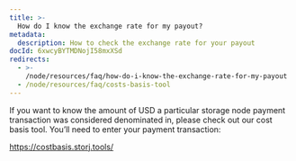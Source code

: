 ```yaml
---
title: >-
  How do I know the exchange rate for my payout?
metadata:
  description: How to check the exchange rate for your payout
docId: 6xwcyBYTMDNojI58mxXSd
redirects:
  - >-
    /node/resources/faq/how-do-i-know-the-exchange-rate-for-my-payout
  - /node/resources/faq/costs-basis-tool
---
```


If you want to know the amount of USD a particular storage node payment transaction was considered denominated in, please check out our cost basis tool. You’ll need to enter your payment transaction:

https://costbasis.storj.tools/